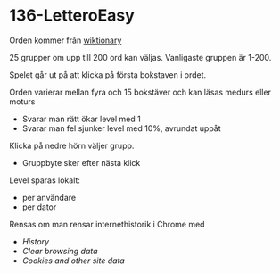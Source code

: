 # 136-LetteroEasy

Orden kommer från [wiktionary](https://sv.wiktionary.org/wiki/Wiktionary:Projekt/Frekvensordlista/Parole_rad_1-5000)

25 grupper om upp till 200 ord kan väljas.
Vanligaste gruppen är 1-200.

Spelet går ut på att klicka på första bokstaven i ordet.

Orden varierar mellan fyra och 15 bokstäver
och kan läsas medurs eller moturs

* Svarar man rätt ökar level med 1
* Svarar man fel sjunker level med 10%, avrundat uppåt

Klicka på nedre hörn väljer grupp.
* Gruppbyte sker efter nästa klick

Level sparas lokalt:
* per användare
* per dator

Rensas om man rensar internethistorik i Chrome med
* _History_
* _Clear browsing data_ 
* _Cookies and other site data_
